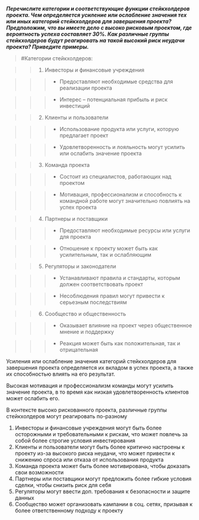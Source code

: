 ***﻿Перечислите категории и соответствующие функции стейкхолдеров проекта. Чем определяется усиление или ослабление значения тех или иных категорий стейкхолдеров для завершения проекта? Предположим, что вы имеете дело с высоко рисковым проектом, где вероятность успеха составляет 30%. Как различные группы стейкхолдеров будут реагировать на такой высокий риск неудачи проекта? Приведите примеры.***

>#Категории стейкхолдеров:

>>1. Инвесторы и финансовые учреждения 

>>> - Предоставляют необходимые средства для реализации проекта

>>> - Интерес – потенциальная прибыль и риск инвестиций 

>>2. Клиенты и пользователи 

>>> - Использование продукта или услуги, которую предлагает проект 

>>> - Удовлетворенность и лояльность могут усилить или ослабить значение проекта 

>>3. Команда проекта 

>>> - Состоит из специалистов, работающих над проектом 

>>> - Мотивация, профессионализм и способность к командной работе могут значительно повлиять на успех проекта

>>4. Партнеры и поставщики

>>> - Предоставляют необходимые ресурсы или услуги для проекта

>>> - Отношение к проекту может быть как усилительным, так и ослабляющим 

>>5. Регуляторы и законодатели 

>>> - Устанавливают правила и стандарты, которым должен соответствовать проект

>>> - Несоблюдения правил могут привести к серьезным последствиям 

>>6. Сообщество и общественность

>>> - Оказывает влияние на проект через общественное мнение и поддержку

>>> - Реакция может быть как положительная, так и отрицательная 

Усиления или ослабление значения категорий стейкхолдеров для завершения проекта определяется их вкладом в успех проекта, а также их способностью влиять на его результат. 

Высокая мотивация и профессионализм команды могут усилить значение проекта, в то время как низкая удовлетворенность клиентов может ослабить его.

В контексте высоко рискованного проекта, различные группы стейкхолдеров могут реагировать по-разному 

1) Инвесторы и финансовые учреждения могут быть более осторожными и требовательными к рискам, что может повлечь за собой более строгие условия инвестирования 
1) Клиенты и пользователи могут быть более критично настроены к проекту из-за высокого риска неудачи, что может привести к снижению спроса или отказа от использования продукта 
1) Команда проекта может быть более мотивирована, чтобы доказать свои возможности 
1) Партнеры или поставщики могут предложить более гибкие условия сделки, чтобы снизить риск для себя 
1) Регуляторы могут ввести доп. требования к безопасности и защите данных
1) Сообщество может организовать кампании в соц. сетях, призывая к более ответственному подходу к проекту 
